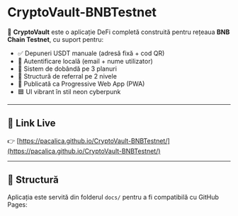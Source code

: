 # CryptoVault-BNBTestnet

🚀 **CryptoVault** este o aplicație DeFi completă construită pentru rețeaua **BNB Chain Testnet**, cu suport pentru:

- ✅ Depuneri USDT manuale (adresă fixă + cod QR)
- 🔐 Autentificare locală (email + nume utilizator)
- 💸 Sistem de dobândă pe 3 planuri
- 👥 Structură de referral pe 2 nivele
- 📲 Publicată ca Progressive Web App (PWA)
- 🟦 UI vibrant în stil neon cyberpunk

---

## 🔗 Link Live

👉 [https://pacalica.github.io/CryptoVault-BNBTestnet/](https://pacalica.github.io/CryptoVault-BNBTestnet/)

---

## 📁 Structură

Aplicația este servită din folderul `docs/` pentru a fi compatibilă cu GitHub Pages:

